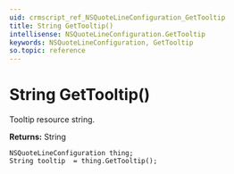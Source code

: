 ```yaml
---
uid: crmscript_ref_NSQuoteLineConfiguration_GetTooltip
title: String GetTooltip()
intellisense: NSQuoteLineConfiguration.GetTooltip
keywords: NSQuoteLineConfiguration, GetTooltip
so.topic: reference
---
```


# String GetTooltip()

Tooltip resource string.

**Returns:** String

```crmscript
NSQuoteLineConfiguration thing;
String tooltip  = thing.GetTooltip();
```

